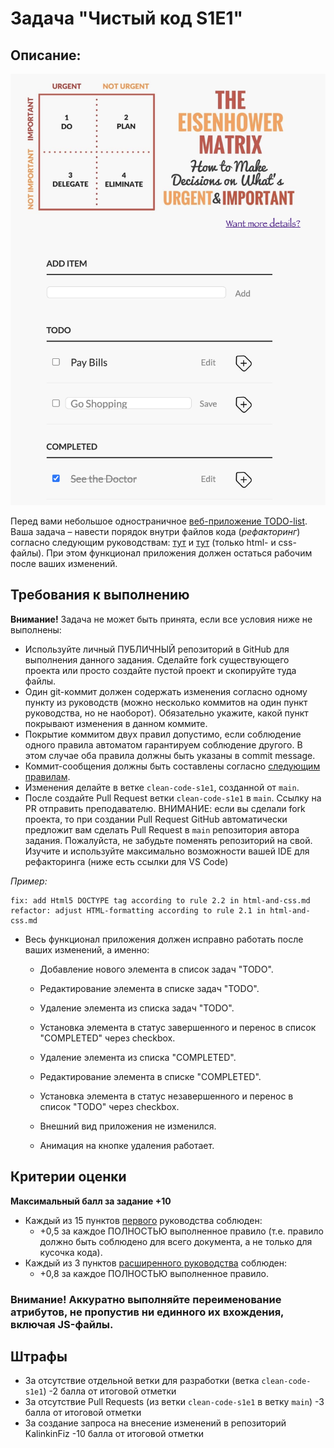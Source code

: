 # Задача "Чистый код S1E1"

## Описание: 

![image](clean-code.png)

Перед вами небольшое одностраничное [веб-приложение TODO-list](https://github.com/KalinkinFiz/task-clean-code).
Ваша задача – навести порядок внутри файлов кода (_рефакторинг_) согласно следующим руководствам:
 [тут](html-and-css.md)
 и [тут](html-and-css-extended.md) (только html- и css-файлы). 
При этом функционал приложения должен остаться рабочим после ваших изменений.

## Требования к выполнению

**Внимание!** Задача не может быть принята, если все условия ниже не выполнены:

- Используйте личный ПУБЛИЧНЫЙ репозиторий в GitHub для выполнения данного задания.
 Сделайте fork существующего проекта или просто создайте пустой проект и скопируйте туда файлы.
- Один git-коммит должен содержать изменения согласно одному пункту из руководств
(можно несколько коммитов на один пункт руководства, но не наоборот).
Обязательно укажите, какой пункт покрывают изменения в данном коммите.
- Покрытие коммитом двух правил допустимо, если соблюдение одного правила автоматом гарантируем соблюдение другого.
В этом случае оба правила должны быть указаны в commit message.
- Коммит-сообщения должны быть составлены согласно [следующим правилам](commits.md).
- Изменения делайте в ветке `clean-code-s1e1`, созданной от `main`.
- После создайте Pull Request ветки `clean-code-s1e1` в `main`. Ссылку на PR отправить преподавателю. ВНИМАНИЕ: если вы сделали fork проекта, то при создании Pull Request GitHub автоматически предложит вам сделать Pull Request в `main` репозитория автора задания. Пожалуйста, не забудьте поменять репозиторий на свой.
 Изучите и используйте максимально возможности вашей IDE для рефакторинга (ниже есть ссылки для VS Code)

_Пример:_
```
fix: add Html5 DOCTYPE tag according to rule 2.2 in html-and-css.md
refactor: adjust HTML-formatting according to rule 2.1 in html-and-css.md
```

- Весь функционал приложения должен исправно работать после ваших изменений, а именно:

    - Добавление нового элемента в список задач "TODO".
    - Редактирование элемента в списке задач "TODO".
    - Удаление элемента из списка задач "TODO".
    - Установка элемента в статус завершенного и перенос в список "COMPLETED" через checkbox.

    - Удаление элемента из списка "COMPLETED".
    - Редактирование элемента в списке "COMPLETED".
    - Установка элемента в статус незавершенного и перенос в список "TODO" через checkbox.

    - Внешний вид приложения не изменился.
    - Анимация на кнопке удаления работает.

## Критерии оценки

**Максимальный балл за задание +10**

- Каждый из 15 пунктов [первого](html-and-css.md) руководства соблюден:
    - +0,5 за каждое ПОЛНОСТЬЮ выполненное правило
    (т.е. правило должно быть соблюдено для всего документа, а не только для кусочка кода).
- Каждый из 3 пунктов [расширенного руководства](html-and-css-extended.md) соблюден: 
    - +0,8 за каждое ПОЛНОСТЬЮ выполненное правило.

### Внимание! Аккуратно выполняйте переименование атрибутов, не пропустив ни единного их вхождения, включая JS-файлы.

## Штрафы

- За отсутствие отдельной ветки для разработки (ветка `clean-code-s1e1`) -2 балла от итоговой отметки
- За отсутствие Pull Requests (из ветки `clean-code-s1e1` в ветку `main`) -3 балла от итоговой отметки
- За создание запроса на внесение изменений в репозиторий KalinkinFiz -10 балла от итоговой отметки
